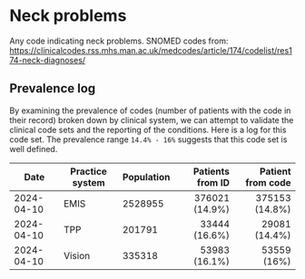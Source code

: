# Neck problems

Any code indicating neck problems. SNOMED codes from: https://clinicalcodes.rss.mhs.man.ac.uk/medcodes/article/174/codelist/res174-neck-diagnoses/

## Prevalence log

By examining the prevalence of codes (number of patients with the code in their record) broken down by clinical system, we can attempt to validate the clinical code sets and the reporting of the conditions. Here is a log for this code set. The prevalence range `14.4% - 16%` suggests that this code set is well defined.


| Date       | Practice system | Population | Patients from ID | Patient from code |
| ---------- | --------------- | ---------- | ---------------: | ----------------: |
| 2024-04-10 | EMIS | 2528955 | 376021 (14.9%) | 375153 (14.8%) | 
| 2024-04-10 | TPP | 201791 | 33444 (16.6%) | 29081 (14.4%) | 
| 2024-04-10 | Vision | 335318 | 53983 (16.1%) | 53559 (16%) | 